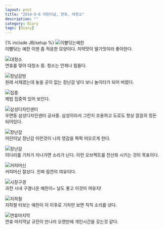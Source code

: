 ```yaml
---
layout: post
title: "2014-5-6 어린이날, 연휴, 대청소"
description: ""
category: Diary
tags: [Diary]
---
```

{% include JB/setup %}
![이빨닦는예찬](https://lh3.googleusercontent.com/-affdtDd-oX0/U2jShghsFOI/AAAAAAAABOM/e9Jf22Hhy40/s640/IMG_1839.jpg)  
이빨닦는 예찬 이젠 좀 적응한 모양이다. 치약맛이 딸기맛이라 좋아한다.  
  
![대청소](https://lh3.googleusercontent.com/-KANagtbNZcc/U2jSh5OTmEI/AAAAAAAABOQ/RhxR84d3Yuo/s576/IMG_1845.JPG)  
연휴를 맞아 대청소 중. 청소는 언제나 힘들다.  
  
![장남감방](https://lh4.googleusercontent.com/-Z-wFxkL6LQo/U2jSi55UVyI/AAAAAAAABOc/OOocwvDkUws/s640/IMG_1853.jpg)  
원래 서재였는데 놓을 곳이 없는 장난감 넣다 보니 놀이터가 되어 버렸다.
  
![집중](https://lh3.googleusercontent.com/-B-aAZOjKSZ0/U2jSjuw4oaI/AAAAAAAABOg/pPL-6at3d_A/s640/IMG_1859.JPG)  
제법 집중력 있어 보인다.  
  
![삼성디자인센터](https://lh5.googleusercontent.com/-IfkIcZXMMAI/U2jSknUaktI/AAAAAAAABOo/6BmzODUYTNM/s640/IMG_1865.jpg)  
우면동 삼성디자인센터 공사중. 삼성이라서 그런지 조용하고 도로도 항상 깔끔히 정돈 되어있다.  
  
![장난감](https://lh5.googleusercontent.com/-ELaml0XpQIw/U2jSl1Ops1I/AAAAAAAABPE/nwawI49uxGU/s576/IMG_1885.JPG)  
어린이날 장난감 이런것이 나의 영감을 팍팍 떠오르게 한다.  
  
![장난감](https://lh5.googleusercontent.com/-XpNXIAh3_6A/U2jSmgQuz3I/AAAAAAAABO8/AdxdCeSETUU/s640/IMG_1884.jpg)  
이다리를 기차가 지나가면 소리가 난다. 이런 오브젝트를 전산화 시키는 것이 목표이다.
  
![커피머신](https://lh5.googleusercontent.com/-zjiW4k70Y40/U2jSnXGvjwI/AAAAAAAABPI/Rlrk_R5hGlU/s576/IMG_1896.JPG)  
커피머신 잘샀다. 진짜 잠깐의 여유이다.

![시장구경](https://lh4.googleusercontent.com/-KaWqnDcXUVo/U2jSoFuHvkI/AAAAAAAABPY/5EM9zl-uynA/s640/IMG_1897.jpg)  
과천 시내 구경나온 예찬이~ 날도 좋고 이것이 여유지!  
  
![지하철](https://lh3.googleusercontent.com/-HG__U20kp74/U2jSofR11LI/AAAAAAAABPU/59zWVndOa7w/s640/IMG_1910.jpg)  
지하철 타보는 예찬이 이 이후로 기차만 보면 칙칙 소리를 낸다.  
  
![연휴마지막](https://lh5.googleusercontent.com/-G2mpBJmJMsg/U2jSpLyULNI/AAAAAAAABPg/fpP1Qkj5BQE/s576/IMG_1913.JPG)  
연휴 마지막날 규진이 만나러 오랜만에 개인시간을 갖는것 같다.  
